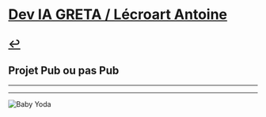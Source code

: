 # [Dev IA GRETA / Lécroart Antoine](https://github.com/Dev-IA-2024/antoine.lecroart)

[↩️](..)
---

## Projet Pub ou pas Pub

---
---
![Baby Yoda](https://images3.alphacoders.com/110/1108129.jpg)
